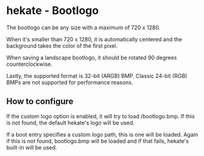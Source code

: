 # hekate - Bootlogo

The bootlogo can be any size with a maximum of 720 x 1280.

When it's smaller than 720 x 1280, it is automatically centered and the background takes the color of the first pixel.

When saving a landscape bootlogo, it should be rotated 90 degrees counterclockwise.

Lastly, the supported format is 32-bit (ARGB) BMP. Classic 24-bit (RGB) BMPs are not supported for performance reasons.


## How to configure

If the custom logo option is enabled, it will try to load /bootlogo.bmp. If this is not found, the default hekate's logo will be used.

If a boot entry specifies a custom logo path, this is one will be loaded. Again if this is not found, bootlogo.bmp will be loaded and if that fails, hekate's built-in will be used.